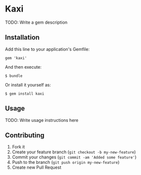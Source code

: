 # Kaxi

TODO: Write a gem description

## Installation

Add this line to your application's Gemfile:

    gem 'kaxi'

And then execute:

    $ bundle

Or install it yourself as:

    $ gem install kaxi

## Usage

TODO: Write usage instructions here

## Contributing

1. Fork it
2. Create your feature branch (`git checkout -b my-new-feature`)
3. Commit your changes (`git commit -am 'Added some feature'`)
4. Push to the branch (`git push origin my-new-feature`)
5. Create new Pull Request
